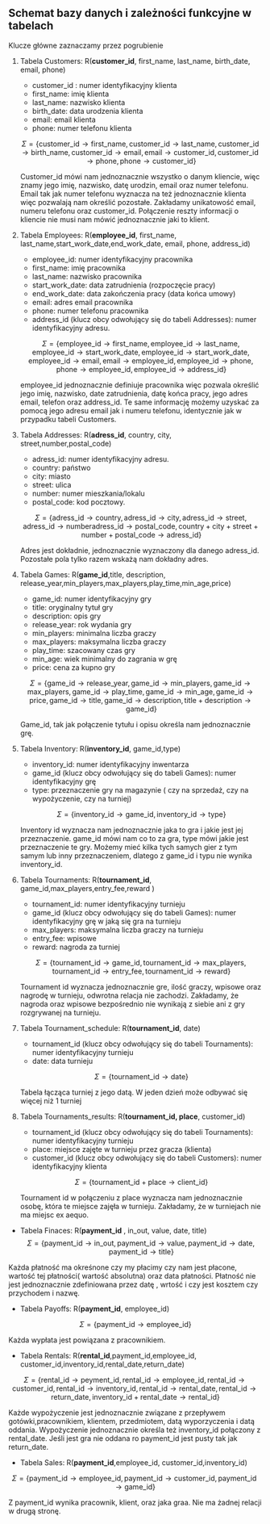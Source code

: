 
## Schemat bazy danych i zależności funkcyjne w tabelach

Klucze główne zaznaczamy przez pogrubienie 

1. Tabela Customers: R(**customer_id**, first_name, last_name, birth_date, email, phone)
 

    - customer_id : numer  identyfikacyjny klienta
    - first_name: imię klienta
    - last_name: nazwisko klienta
    - birth_date: data urodzenia klienta
    - email: email klienta
    - phone: numer telefonu klienta

    $$\Sigma = \left\{ \text{customer\_id} \to \text{first\_name}, \text{customer\_id} \to  \text{last\_name}, \text{customer\_id} \to \text{birth\_name},\text{customer\_id} \to \text{email}, \text{email} \to \text{customer\_id},\text{customer\_id} \to \text{phone}, \text{phone} \to \text{customer\_id}   \right\} $$

    Customer_id mówi nam jednoznacznie wszystko o danym kliencie, więc znamy jego imię, nazwisko, datę urodzin, email oraz numer telefonu. Email tak jak numer telefonu wyznacza na też jednoznacznie klienta więc pozwalają nam określić pozostałe. Zakładamy unikatowość email, numeru telefonu oraz customer_id. Połączenie reszty informacji o kliencie nie musi nam mówić jednoznacznie jaki to klient.




 




2. Tabela Employees: R(**employee_id**, first_name, last_name,start_work_date,end_work_date, email, phone, address_id)
    - employee_id: numer identyfikacyjny pracownika
    - first_name: imię pracownika
    - last_name: nazwisko pracownika
    - start_work_date: data zatrudnienia (rozpoczęcie pracy)
    - end_work_date: data zakończenia pracy (data końca umowy)
    - email: adres email pracownika
    - phone: numer telefonu pracownika
    - address_id (klucz obcy odwołujący się do tabeli Addresses): numer identyfikacyjny adresu.

    $$\Sigma = \left\{ \text{employee\_id} \to \text{first\_name}, \text{employee\_id} \to  \text{last\_name}, \text{employee\_id} \to \text{start\_work\_date}, \text{employee\_id} \to \text{start\_work\_date},\text{employee\_id} \to \text{email}, \text{email} \to \text{employee\_id}, \text{employee\_id} \to \text{phone}, \text{phone} \to \text{employee\_id} , \text{employee\_id} \to \text{address\_id}    \right\} $$  

    employee_id jednoznacznie definiuje pracownika więc pozwala określić jego imię, nazwisko, date zatrudnienia, datę końca pracy, jego adres email, telefon oraz address_id. Te same informację możemy uzyskać za pomocą jego adresu email jak i numeru telefonu, identycznie jak w przypadku tabeli Customers.




3. Tabela Addresses: R(**adress_id**, country, city, street,number,postal_code)

    - adress_id: numer identyfikacyjny adresu.
    - country: państwo
    - city: miasto
    - street: ulica
    - number: numer mieszkania/lokalu
    - postal_code: kod pocztowy.

    $$\Sigma = \left\{\text{adress\_id} \to \text{country}, \text{adress\_id} \to \text{city},\text{adress\_id} \to \text{street},\text{adress\_id} \to \text{number}\text{adress\_id} \to \text{postal\_code}, \text{country} + \text{city} +\text{street} +\text{number} + \text{postal\_code} \to \text{adress\_id} \right\}$$

    Adres jest dokładnie, jednoznacznie wyznaczony dla danego adress_id. Pozostałe pola tylko razem wskażą nam dokładny adres. 
    


4. Tabela Games: R(**game_id**,title, description, release_year,min_players,max_players,play_time,min_age,price)
    
    - game_id: numer identyfikacyjny gry
    - title: oryginalny tytuł gry
    - description: opis gry
    - release_year: rok wydania gry
    - min_players: minimalna liczba graczy
    - max_players: maksymalna liczba graczy
    - play_time: szacowany czas gry
    - min_age: wiek minimalny do zagrania w grę
    - price: cena za kupno gry

    $$\Sigma = \left\{ \text{game\_id} \to \text{release\_year},\text{game\_id} \to \text{min\_players},\text{game\_id} \to \text{max\_players},\text{game\_id} \to \text{play\_time}, \text{game\_id} \to \text{min\_age}, \text{game\_id} \to \text{price}, \text{game\_id} \to \text{title},\text{game\_id} \to \text{description},\text{title} + \text{description} \to \text{game\_id} \right\}$$

    Game_id, tak jak połączenie tytułu i opisu określa nam jednoznacznie grę.


5. Tabela Inventory: R(**inventory_id**, game_id,type)

    - inventory_id: numer identyfikacyjny inwentarza
    - game_id (klucz obcy odwołujący się do tabeli Games): numer identyfikacyjny grę
    - type: przeznaczenie gry na magazynie ( czy na sprzedaż, czy na wypożyczenie, czy na turniej)

    $$ \Sigma = \left\{ \text{inventory\_id} \to \text{game\_id} , \text{inventory\_id} \to \text{type} \right\} $$

    Inventory id wyznacza nam jednoznacznie jaka to gra i jakie jest jej przeznaczenie. game_id mówi nam co to za gra, type mówi jakie jest przeznaczenie te gry. Możemy mieć kilka tych samych gier z tym samym lub inny przeznaczeniem, dlatego z game_id i typu nie wynika inventory_id.


5. Tabela Tournaments: R(**tournament_id**, game_id,max_players,entry_fee,reward )

    - tournament_id: numer identyfikacyjny turnieju
    - game_id (klucz obcy odwołujący się do tabeli Games): numer identyfikacyjny grę w jaką się gra na turnieju
    - max_players: maksymalna liczba graczy na turnieju
    - entry_fee: wpisowe
    - reward: nagroda za turniej

    $$ \Sigma = \left\{ \text{tournament\_id} \to \text{game\_id}, \text{tournament\_id} \to \text{max\_players},\text{tournament\_id} \to \text{entry\_fee}, \text{tournament\_id} \to \text{reward} \right\} $$

    Tournament id  wyznacza jednoznacznie gre, ilość graczy, wpisowe oraz nagrodę w turnieju, odwrotna relacja nie zachodzi. Zakładamy, że nagroda oraz wpisowe bezpośrednio  nie wynikają z siebie ani z gry rozgrywanej na turnieju.

6. Tabela Tournament_schedule: R(**tournament_id**, date)
    - tournament_id (klucz obcy odwołujący się do tabeli Tournaments): numer identyfikacyjny turnieju
    - date: data turnieju

    $$ \Sigma = \left\{ \text{tournament\_id} \to \text{date} \right\} $$

    Tabela łącząca turniej z jego datą. W jeden dzień może odbywać się więcej niż 1 turniej

7. Tabela Tournaments_results: R(**tournament_id, place**, customer_id)
    - tournament_id (klucz obcy odwołujący się do tabeli Tournaments): numer identyfikacyjny turnieju
    - place: miejsce zajęte w turnieju przez gracza (klienta)
    - customer_id (klucz obcy odwołujący się do tabeli Customers): numer identyfikacyjny klienta


    $$ \Sigma = \left\{ \text{tournament\_id} + \text{place} \to \text{client\_id} \right\} $$

    Tournament id w połączeniu z place wyznacza nam jednoznacznie osobę, która te miejsce zajęła w turnieju. Zakładamy, że w turniejach nie ma miejsc ex aequo.

- Tabela Finaces: R(**payment_id** , in_out, value, date, title)
$$ \Sigma = \left\{ \text{payment\_id} \to \text{in\_out}, \text{payment\_id} \to \text{value},\text{payment\_id} \to \text{date}, \text{payment\_id} \to \text{title} \right\} $$

Każda płatność ma okreśnone czy my płacimy czy nam jest płacone, wartość tej  płatności( wartość absolutna) oraz data płatności. Płatność nie jest jednoznacznie zdefiniowana przez datę , wrtość i czy jest kosztem czy przychodem i nazwę.

- Tabela Payoffs: R(**payment_id**, employee_id)

$$ \Sigma = \left\{ \text{payment\_id} \to \text{employee\_id}  \right\} $$

Każda wypłata jest powiązana z pracownikiem.


- Tabela Rentals: R(**rental_id**,payment_id,employee_id, customer_id,inventory_id,rental_date,return_date)

$$ \Sigma = \left\{\text{rental\_id} \to \text{peyment\_id}, \text{rental\_id} \to \text{employee\_id},\text{rental\_id} \to \text{customer\_id},\text{rental\_id} \to \text{inventory\_id},\text{rental\_id} \to \text{rental\_date},\text{rental\_id} \to \text{return\_date}, \text{inventory\_id}+ \text{rental\_date} \to \text{rental\_id}   \right\} $$

Każde wypożyczenie jest jednoznacznie związane z przepływem gotówki,pracownikiem, klientem, przedmiotem, datą wyporzyczenia i datą oddania. Wypożyczenie jednoznacznie określa też inventory_id połączony z rental_date. Jeśli jest gra nie oddana ro payment_id jest pusty tak jak return_date.


- Tabela Sales: R(**payment_id**,employee_id, customer_id,inventory_id)

$$ \Sigma = \left\{ \text{payment\_id} \to \text{employee\_id},\text{payment\_id} \to \text{customer\_id},\text{payment\_id} \to \text{game\_id}   \right\} $$

Z payment_id wynika pracownik, klient, oraz jaka graa. Nie ma żadnej relacji w drugą stronę.